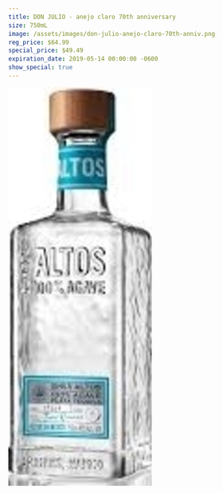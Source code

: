 ```yaml
---
title: DON JULIO - anejo claro 70th anniversary
size: 750mL
image: /assets/images/don-julio-anejo-claro-70th-anniv.png
reg_price: $64.99
special_price: $49.49
expiration_date: 2019-05-14 00:00:00 -0600
show_special: true
---
```


![](/assets/images/versions/olmeca-2-1---x----288-800x---.jpg)